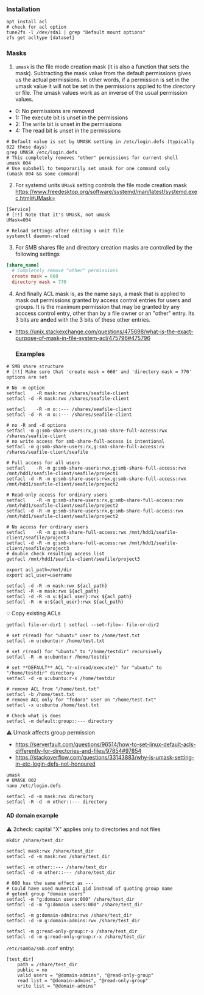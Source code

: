 ### Installation
```shell
apt install acl
# check for acl option
tune2fs -l /dev/sda1 | grep "Default mount options"
zfs get acltype [dataset]
```
### Masks
1. `umask` is the file mode creation mask (it is also a function that sets the mask). Subtracting the mask value from the default permissions gives us the actual permissions. In other words, if a permission is set in the umask value it will not be set in the permissions applied to the directory or file. The umask values work as an inverse of the usual permission values.
* 0: No permissions are removed
* 1: The execute bit is unset in the permissions
* 2: The write bit is unset in the permissions
* 4: The read bit is unset in the permissions

```shell
# Default value is set by UMASK setting in /etc/login.defs (typically 022 these days)
grep UMASK /etc/login.defs
# This completely removes "other" permissions for current shell
umask 004
# Use subshell to temporarily set umask for one command only
(umask 004 && some command)
```

2. For systemd units `UMask` setting controls the file mode creation mask https://www.freedesktop.org/software/systemd/man/latest/systemd.exec.html#UMask=
```
[Service]
# [!!] Note that it's UMask, not umask
UMask=004
```
```shell
# Reload settings after editing a unit file
systemctl daemon-reload
```
3. For SMB shares file and directory creation masks are controlled by the following settings
```ini
[share_name]
  # Completely remove "other" permissions
  create mask = 660
  directory mask = 770
```   
4. And finally ACL mask is, as the name says, a mask that is applied to mask out permissions granted by access control entries for users and groups. It is the maximum permission that may be granted by any acccess control entry, other than by a file owner or an "other" entry. Its 3 bits are **and**ed with the 3 bits of these other entries.
* https://unix.stackexchange.com/questions/475698/what-is-the-exact-purpose-of-mask-in-file-system-acl/475796#475796

  ### Examples
```shell
# SMB share structure
# [!!] Make sure that 'create mask = 660' and 'directory mask = 770' options are set

# No -m option
setfacl    -R mask:rwx /shares/seafile-client
setfacl -d -R mask:rwx /shares/seafile-client

setfacl    -R -m o::--- /shares/seafile-client
setfacl -d -R -m o::--- /shares/seafile-client

# no -R and -d options
setfacl -m g:smb-share-users:rx,g:smb-share-full-access:rwx /shares/seafile-client
# no write access for smb-share-full-access is intentional
setfacl -m g:smb-share-users:rx,g:smb-share-full-access:rx /shares/seafile-client/seafile

# Full access for all users
setfacl    -R -m g:smb-share-users:rwx,g:smb-share-full-access:rwx /mnt/hdd1/seafile-client/seafile/project1
setfacl -d -R -m g:smb-share-users:rwx,g:smb-share-full-access:rwx /mnt/hdd1/seafile-client/seafile/project2

# Read-only access for ordinary users
setfacl    -R -m g:smb-share-users:rx,g:smb-share-full-access:rwx /mnt/hdd1/seafile-client/seafile/project2
setfacl -d -R -m g:smb-share-users:rx,g:smb-share-full-access:rwx /mnt/hdd1/seafile-client/seafile/project2

# No access for ordinary users
setfacl    -R -m g:smb-share-full-access:rwx /mnt/hdd1/seafile-client/seafile/project3
setfacl -d -R -m g:smb-share-full-access:rwx /mnt/hdd1/seafile-client/seafile/project3
# double check resulting access list
getfacl /mnt/hdd1/seafile-client/seafile/project3
```


```shell
export acl_path=/mnt/dir
export acl_user=username

setfacl -d -R -m mask:rwx ${acl_path}
setfacl -R -m mask:rwx ${acl_path}
setfacl -d -R -m u:${acl_user}:rwx ${acl_path}
setfacl -R -m u:${acl_user}:rwx ${acl_path}
```

:bulb: Copy existing ACLs
```shell
getfacl file-or-dir1 | setfacl --set-file=- file-or-dir2
```

```shell
# set r(read) for "ubuntu" user to /home/test.txt
setfacl -m u:ubuntu:r /home/test.txt

# set r(read) for "ubuntu" to "/home/testdir" recursively
setfacl -R -m u:ubuntu:r /home/testdir

# set **DEFAULT** ACL "r-x(read/execute)" for "ubuntu" to "/home/testdir" directory
setfacl -d -m u:ubuntu:r-x /home/testdir

# remove ACL from "/home/test.txt"
setfacl -b /home/test.txt
# remove ACL only for "fedora" user on "/home/test.txt"
setfacl -x u:ubuntu /home/test.txt

# Check what is does
setfacl -m default:group::--- directory
```

:warning: Umask affects group permission
* https://serverfault.com/questions/96514/how-to-set-linux-default-acls-differently-for-directories-and-files/97854#97854
* https://stackoverflow.com/questions/33143883/why-is-umask-setting-in-etc-login-defs-not-honoured
```shell
umask
# UMASK 002
nano /etc/login.defs
```
```
setfacl -d -m mask:rwx directory
setfacl -R -d -m other::--- directory
```

#### AD domain example
:warning: 2check: capital "X" applies only to directories and not files

```shell
mkdir /share/test_dir

setfacl mask:rwx /share/test_dir
setfacl -d -m mask:rwx /share/test_dir

setfacl -m other::--- /share/test_dir
setfacl -d -m other::--- /share/test_dir

# 000 has the same effect as ---
# Could have used numerical gid instead of quoting group name
# getent group "domain users"
setfacl -m "g:domain users:000" /share/test_dir
setfacl -d -m "g:domain users:000" /share/test_dir

setfacl -m g:domain-admins:rwx /share/test_dir
setfacl -d -m g:domain-admins:rwx /share/test_dir

setfacl -m g:read-only-group:r-x /share/test_dir
setfacl -d -m g:read-only-group:r-x /share/test_dir
```
`/etc/samba/smb.conf` entry:
```
[test_dir]
    path = /share/test_dir
    public = no
    valid users = "@domain-admins", "@read-only-group"
    read list = "@domain-admins", "@read-only-group"
    write list = "@domain-admins"
```

